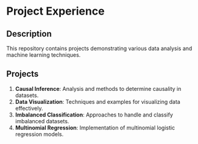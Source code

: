# Project Experience

## Description

This repository contains projects demonstrating various data analysis and machine learning techniques.

## Projects

1. **Causal Inference**: Analysis and methods to determine causality in datasets.
2. **Data Visualization**: Techniques and examples for visualizing data effectively.
3. **Imbalanced Classification**: Approaches to handle and classify imbalanced datasets.
4. **Multinomial Regression**: Implementation of multinomial logistic regression models.

